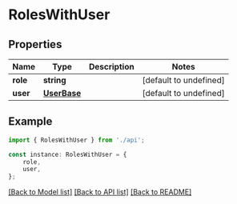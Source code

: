 # RolesWithUser


## Properties

Name | Type | Description | Notes
------------ | ------------- | ------------- | -------------
**role** | **string** |  | [default to undefined]
**user** | [**UserBase**](UserBase.md) |  | [default to undefined]

## Example

```typescript
import { RolesWithUser } from './api';

const instance: RolesWithUser = {
    role,
    user,
};
```

[[Back to Model list]](../README.md#documentation-for-models) [[Back to API list]](../README.md#documentation-for-api-endpoints) [[Back to README]](../README.md)
